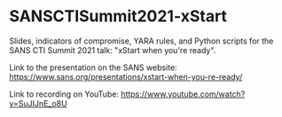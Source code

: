 # SANSCTISummit2021-xStart
Slides, indicators of compromise, YARA rules, and Python scripts for the SANS CTI Summit 2021 talk: "xStart when you're ready".

Link to the presentation on the SANS website:
https://www.sans.org/presentations/xstart-when-you-re-ready/

Link to recording on YouTube:
https://www.youtube.com/watch?v=SuJIJnE_o8U